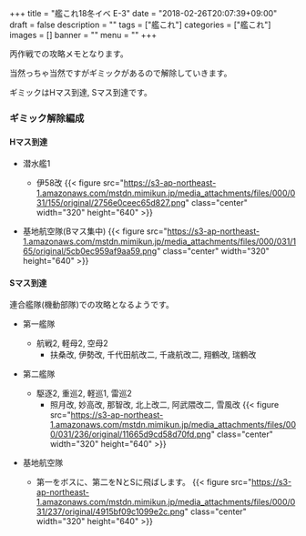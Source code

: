+++
title = "艦これ18冬イベ E-3"
date = "2018-02-26T20:07:39+09:00"
draft = false
description = ""
tags = ["艦これ"]
categories = ["艦これ"]
images = []
banner = ""
menu = ""
+++


丙作戦での攻略メモとなります。

当然っちゃ当然ですがギミックがあるので解除していきます。

ギミックはHマス到達, Sマス到達です。

### ギミック解除編成

#### Hマス到達
- 潜水艦1
    - 伊58改
    {{< figure src="https://s3-ap-northeast-1.amazonaws.com/mstdn.mimikun.jp/media_attachments/files/000/031/155/original/2756e0ceec65d827.png" class="center" width="320" height="640" >}}

- 基地航空隊(Bマス集中)
    {{< figure src="https://s3-ap-northeast-1.amazonaws.com/mstdn.mimikun.jp/media_attachments/files/000/031/165/original/5cb0ec959af9aa59.png" class="center" width="320" height="640" >}}

#### Sマス到達
連合艦隊(機動部隊)での攻略となるようです。

- 第一艦隊
    - 航戦2, 軽母2, 空母2
        - 扶桑改, 伊勢改, 千代田航改二, 千歳航改二, 翔鶴改, 瑞鶴改

- 第二艦隊
    - 駆逐2, 重巡2, 軽巡1, 雷巡2
        - 照月改, 妙高改, 那智改, 北上改二, 阿武隈改二, 雪風改
        {{< figure src="https://s3-ap-northeast-1.amazonaws.com/mstdn.mimikun.jp/media_attachments/files/000/031/236/original/11665d9cd58d70fd.png" class="center" width="320" height="640" >}}

- 基地航空隊
    - 第一をボスに、第二をNとSに飛ばします。
    {{< figure src="https://s3-ap-northeast-1.amazonaws.com/mstdn.mimikun.jp/media_attachments/files/000/031/237/original/4915bf09c1099e2c.png" class="center" width="320" height="640" >}}
